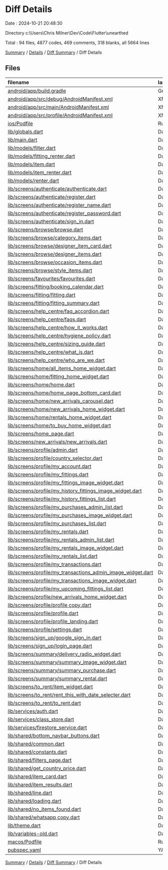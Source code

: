 # Diff Details

Date : 2024-10-21 20:48:30

Directory c:\\Users\\Chris Milner\\Dev\\Code\\Flutter\\unearthed

Total : 94 files,  4877 codes, 469 comments, 318 blanks, all 5664 lines

[Summary](results.md) / [Details](details.md) / [Diff Summary](diff.md) / Diff Details

## Files
| filename | language | code | comment | blank | total |
| :--- | :--- | ---: | ---: | ---: | ---: |
| [android/app/build.gradle](/android/app/build.gradle) | Groovy | 2 | 0 | 0 | 2 |
| [android/app/src/debug/AndroidManifest.xml](/android/app/src/debug/AndroidManifest.xml) | XML | 1 | 0 | 0 | 1 |
| [android/app/src/main/AndroidManifest.xml](/android/app/src/main/AndroidManifest.xml) | XML | 1 | 0 | 0 | 1 |
| [android/app/src/profile/AndroidManifest.xml](/android/app/src/profile/AndroidManifest.xml) | XML | 1 | 0 | 0 | 1 |
| [ios/Podfile](/ios/Podfile) | Ruby | 32 | 3 | 10 | 45 |
| [lib/globals.dart](/lib/globals.dart) | Dart | -2 | -1 | -2 | -5 |
| [lib/main.dart](/lib/main.dart) | Dart | 11 | 2 | -3 | 10 |
| [lib/models/filter.dart](/lib/models/filter.dart) | Dart | 79 | 0 | 11 | 90 |
| [lib/models/fitting_renter.dart](/lib/models/fitting_renter.dart) | Dart | 40 | 4 | 11 | 55 |
| [lib/models/item.dart](/lib/models/item.dart) | Dart | 74 | 0 | 1 | 75 |
| [lib/models/item_renter.dart](/lib/models/item_renter.dart) | Dart | 4 | 0 | 0 | 4 |
| [lib/models/renter.dart](/lib/models/renter.dart) | Dart | 8 | -9 | 0 | -1 |
| [lib/screens/authenticate/authenticate.dart](/lib/screens/authenticate/authenticate.dart) | Dart | 25 | 0 | 5 | 30 |
| [lib/screens/authenticate/register.dart](/lib/screens/authenticate/register.dart) | Dart | 158 | 40 | 10 | 208 |
| [lib/screens/authenticate/register_name.dart](/lib/screens/authenticate/register_name.dart) | Dart | 130 | 39 | 9 | 178 |
| [lib/screens/authenticate/register_password.dart](/lib/screens/authenticate/register_password.dart) | Dart | 327 | 47 | 16 | 390 |
| [lib/screens/authenticate/sign_in.dart](/lib/screens/authenticate/sign_in.dart) | Dart | 266 | 99 | 12 | 377 |
| [lib/screens/browse/browse.dart](/lib/screens/browse/browse.dart) | Dart | 1 | 0 | 0 | 1 |
| [lib/screens/browse/category_items.dart](/lib/screens/browse/category_items.dart) | Dart | -83 | -12 | -16 | -111 |
| [lib/screens/browse/designer_item_card.dart](/lib/screens/browse/designer_item_card.dart) | Dart | 49 | 0 | 6 | 55 |
| [lib/screens/browse/designer_items.dart](/lib/screens/browse/designer_items.dart) | Dart | -89 | -7 | -14 | -110 |
| [lib/screens/browse/occasion_items.dart](/lib/screens/browse/occasion_items.dart) | Dart | -82 | -12 | -14 | -108 |
| [lib/screens/browse/style_items.dart](/lib/screens/browse/style_items.dart) | Dart | 8 | 0 | -1 | 7 |
| [lib/screens/favourites/favourites.dart](/lib/screens/favourites/favourites.dart) | Dart | 16 | 2 | 4 | 22 |
| [lib/screens/fitting/booking_calendar.dart](/lib/screens/fitting/booking_calendar.dart) | Dart | 79 | 11 | 13 | 103 |
| [lib/screens/fitting/fitting.dart](/lib/screens/fitting/fitting.dart) | Dart | 202 | 20 | 26 | 248 |
| [lib/screens/fitting/fitting_summary.dart](/lib/screens/fitting/fitting_summary.dart) | Dart | 65 | 0 | 6 | 71 |
| [lib/screens/help_centre/faq_accordion.dart](/lib/screens/help_centre/faq_accordion.dart) | Dart | 13 | -20 | 0 | -7 |
| [lib/screens/help_centre/faqs.dart](/lib/screens/help_centre/faqs.dart) | Dart | 7 | -1 | 0 | 6 |
| [lib/screens/help_centre/how_it_works.dart](/lib/screens/help_centre/how_it_works.dart) | Dart | 310 | 16 | 4 | 330 |
| [lib/screens/help_centre/hygiene_policy.dart](/lib/screens/help_centre/hygiene_policy.dart) | Dart | -27 | -7 | -2 | -36 |
| [lib/screens/help_centre/sizing_guide.dart](/lib/screens/help_centre/sizing_guide.dart) | Dart | 330 | 8 | 4 | 342 |
| [lib/screens/help_centre/what_is.dart](/lib/screens/help_centre/what_is.dart) | Dart | -27 | -7 | -2 | -36 |
| [lib/screens/help_centre/who_are_we.dart](/lib/screens/help_centre/who_are_we.dart) | Dart | 217 | 22 | 6 | 245 |
| [lib/screens/home/all_items_home_widget.dart](/lib/screens/home/all_items_home_widget.dart) | Dart | 51 | 6 | 5 | 62 |
| [lib/screens/home/fitting_home_widget.dart](/lib/screens/home/fitting_home_widget.dart) | Dart | 46 | 6 | 3 | 55 |
| [lib/screens/home/home.dart](/lib/screens/home/home.dart) | Dart | 42 | 11 | 1 | 54 |
| [lib/screens/home/home_page_bottom_card.dart](/lib/screens/home/home_page_bottom_card.dart) | Dart | 3 | 1 | 0 | 4 |
| [lib/screens/home/new_arrivals_carousel.dart](/lib/screens/home/new_arrivals_carousel.dart) | Dart | 40 | 1 | 5 | 46 |
| [lib/screens/home/new_arrivals_home_widget.dart](/lib/screens/home/new_arrivals_home_widget.dart) | Dart | -56 | -6 | -5 | -67 |
| [lib/screens/home/rentals_home_widget.dart](/lib/screens/home/rentals_home_widget.dart) | Dart | 51 | 6 | 5 | 62 |
| [lib/screens/home/to_buy_home_widget.dart](/lib/screens/home/to_buy_home_widget.dart) | Dart | -5 | 0 | 0 | -5 |
| [lib/screens/home_page.dart](/lib/screens/home_page.dart) | Dart | -3 | 2 | 0 | -1 |
| [lib/screens/new_arrivals/new_arrivals.dart](/lib/screens/new_arrivals/new_arrivals.dart) | Dart | -110 | -7 | -11 | -128 |
| [lib/screens/profile/admin.dart](/lib/screens/profile/admin.dart) | Dart | 43 | 8 | 4 | 55 |
| [lib/screens/profile/country_selector.dart](/lib/screens/profile/country_selector.dart) | Dart | 67 | 3 | 6 | 76 |
| [lib/screens/profile/my_account.dart](/lib/screens/profile/my_account.dart) | Dart | -34 | 21 | 0 | -13 |
| [lib/screens/profile/my_fittings.dart](/lib/screens/profile/my_fittings.dart) | Dart | 39 | 9 | 3 | 51 |
| [lib/screens/profile/my_fittings_image_widget.dart](/lib/screens/profile/my_fittings_image_widget.dart) | Dart | 120 | 5 | 8 | 133 |
| [lib/screens/profile/my_history_fittings_image_widget.dart](/lib/screens/profile/my_history_fittings_image_widget.dart) | Dart | 100 | 1 | 9 | 110 |
| [lib/screens/profile/my_history_fittings_list.dart](/lib/screens/profile/my_history_fittings_list.dart) | Dart | 50 | 6 | 10 | 66 |
| [lib/screens/profile/my_purchases_admin_list.dart](/lib/screens/profile/my_purchases_admin_list.dart) | Dart | 52 | 11 | 10 | 73 |
| [lib/screens/profile/my_purchases_image_widget.dart](/lib/screens/profile/my_purchases_image_widget.dart) | Dart | -132 | -1 | -8 | -141 |
| [lib/screens/profile/my_purchases_list.dart](/lib/screens/profile/my_purchases_list.dart) | Dart | 0 | 1 | 0 | 1 |
| [lib/screens/profile/my_rentals.dart](/lib/screens/profile/my_rentals.dart) | Dart | -84 | -4 | -11 | -99 |
| [lib/screens/profile/my_rentals_admin_list.dart](/lib/screens/profile/my_rentals_admin_list.dart) | Dart | 51 | 10 | 10 | 71 |
| [lib/screens/profile/my_rentals_image_widget.dart](/lib/screens/profile/my_rentals_image_widget.dart) | Dart | -132 | -1 | -8 | -141 |
| [lib/screens/profile/my_rentals_list.dart](/lib/screens/profile/my_rentals_list.dart) | Dart | 2 | -5 | 0 | -3 |
| [lib/screens/profile/my_transactions.dart](/lib/screens/profile/my_transactions.dart) | Dart | -9 | 7 | 0 | -2 |
| [lib/screens/profile/my_transactions_admin_image_widget.dart](/lib/screens/profile/my_transactions_admin_image_widget.dart) | Dart | 168 | 2 | 9 | 179 |
| [lib/screens/profile/my_transactions_image_widget.dart](/lib/screens/profile/my_transactions_image_widget.dart) | Dart | 156 | 1 | 9 | 166 |
| [lib/screens/profile/my_upcoming_fittings_list.dart](/lib/screens/profile/my_upcoming_fittings_list.dart) | Dart | 52 | 6 | 10 | 68 |
| [lib/screens/profile/new_arrivals_home_widget.dart](/lib/screens/profile/new_arrivals_home_widget.dart) | Dart | -46 | -2 | -5 | -53 |
| [lib/screens/profile/profile copy.dart](/lib/screens/profile/profile%20copy.dart) | Dart | 88 | 20 | 16 | 124 |
| [lib/screens/profile/profile.dart](/lib/screens/profile/profile.dart) | Dart | -5 | 1 | 1 | -3 |
| [lib/screens/profile/profile_landing.dart](/lib/screens/profile/profile_landing.dart) | Dart | 118 | 3 | 2 | 123 |
| [lib/screens/profile/settings.dart](/lib/screens/profile/settings.dart) | Dart | 328 | 14 | 16 | 358 |
| [lib/screens/sign_up/google_sign_in.dart](/lib/screens/sign_up/google_sign_in.dart) | Dart | 53 | -16 | -3 | 34 |
| [lib/screens/sign_up/login_page.dart](/lib/screens/sign_up/login_page.dart) | Dart | 1 | 0 | 0 | 1 |
| [lib/screens/summary/delivery_radio_widget.dart](/lib/screens/summary/delivery_radio_widget.dart) | Dart | 12 | 0 | 4 | 16 |
| [lib/screens/summary/summary_image_widget.dart](/lib/screens/summary/summary_image_widget.dart) | Dart | 14 | 11 | 0 | 25 |
| [lib/screens/summary/summary_purchase.dart](/lib/screens/summary/summary_purchase.dart) | Dart | 2 | 6 | 0 | 8 |
| [lib/screens/summary/summary_rental.dart](/lib/screens/summary/summary_rental.dart) | Dart | 40 | 6 | -1 | 45 |
| [lib/screens/to_rent/item_widget.dart](/lib/screens/to_rent/item_widget.dart) | Dart | 1 | 0 | 0 | 1 |
| [lib/screens/to_rent/rent_this_with_date_selecter.dart](/lib/screens/to_rent/rent_this_with_date_selecter.dart) | Dart | 95 | 63 | 3 | 161 |
| [lib/screens/to_rent/to_rent.dart](/lib/screens/to_rent/to_rent.dart) | Dart | 82 | 16 | 15 | 113 |
| [lib/services/auth.dart](/lib/services/auth.dart) | Dart | 61 | 9 | 11 | 81 |
| [lib/services/class_store.dart](/lib/services/class_store.dart) | Dart | 124 | -43 | 2 | 83 |
| [lib/services/firestore_service.dart](/lib/services/firestore_service.dart) | Dart | 48 | -7 | 4 | 45 |
| [lib/shared/bottom_navbar_buttons.dart](/lib/shared/bottom_navbar_buttons.dart) | Dart | 0 | 0 | 1 | 1 |
| [lib/shared/common.dart](/lib/shared/common.dart) | Dart | 0 | 0 | -1 | -1 |
| [lib/shared/constants.dart](/lib/shared/constants.dart) | Dart | 12 | 0 | 1 | 13 |
| [lib/shared/filters_page.dart](/lib/shared/filters_page.dart) | Dart | 582 | 29 | 31 | 642 |
| [lib/shared/get_country_price.dart](/lib/shared/get_country_price.dart) | Dart | 26 | 3 | 7 | 36 |
| [lib/shared/item_card.dart](/lib/shared/item_card.dart) | Dart | 140 | -2 | 13 | 151 |
| [lib/shared/item_results.dart](/lib/shared/item_results.dart) | Dart | 284 | 6 | 20 | 310 |
| [lib/shared/line.dart](/lib/shared/line.dart) | Dart | 3 | 5 | 0 | 8 |
| [lib/shared/loading.dart](/lib/shared/loading.dart) | Dart | 16 | 0 | 2 | 18 |
| [lib/shared/no_items_found.dart](/lib/shared/no_items_found.dart) | Dart | 20 | 6 | 5 | 31 |
| [lib/shared/whatsapp copy.dart](/lib/shared/whatsapp%20copy.dart) | Dart | 18 | 3 | 5 | 26 |
| [lib/theme.dart](/lib/theme.dart) | Dart | 4 | 0 | -1 | 3 |
| [lib/variables-old.dart](/lib/variables-old.dart) | Dart | -6 | 0 | -5 | -11 |
| [macos/Podfile](/macos/Podfile) | Ruby | 33 | 1 | 10 | 44 |
| [pubspec.yaml](/pubspec.yaml) | YAML | 15 | 0 | 1 | 16 |

[Summary](results.md) / [Details](details.md) / [Diff Summary](diff.md) / Diff Details
